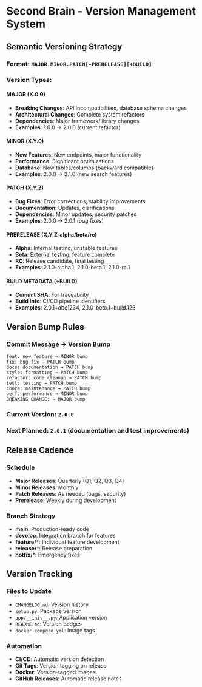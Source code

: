 # Second Brain - Version Management System

## Semantic Versioning Strategy

### Format: `MAJOR.MINOR.PATCH[-PRERELEASE][+BUILD]`

### Version Types:

#### **MAJOR (X.0.0)**
- **Breaking Changes**: API incompatibilities, database schema changes
- **Architectural Changes**: Complete system refactors
- **Dependencies**: Major framework/library changes
- **Examples**: 1.0.0 → 2.0.0 (current refactor)

#### **MINOR (X.Y.0)**
- **New Features**: New endpoints, major functionality
- **Performance**: Significant optimizations
- **Database**: New tables/columns (backward compatible)
- **Examples**: 2.0.0 → 2.1.0 (new search features)

#### **PATCH (X.Y.Z)**
- **Bug Fixes**: Error corrections, stability improvements
- **Documentation**: Updates, clarifications
- **Dependencies**: Minor updates, security patches
- **Examples**: 2.0.0 → 2.0.1 (bug fixes)

#### **PRERELEASE (X.Y.Z-alpha/beta/rc)**
- **Alpha**: Internal testing, unstable features
- **Beta**: External testing, feature complete
- **RC**: Release candidate, final testing
- **Examples**: 2.1.0-alpha.1, 2.1.0-beta.1, 2.1.0-rc.1

#### **BUILD METADATA (+BUILD)**
- **Commit SHA**: For traceability
- **Build Info**: CI/CD pipeline identifiers
- **Examples**: 2.0.1+abc1234, 2.1.0-beta.1+build.123

## Version Bump Rules

### **Commit Message → Version Bump**
```
feat: new feature → MINOR bump
fix: bug fix → PATCH bump
docs: documentation → PATCH bump
style: formatting → PATCH bump
refactor: code cleanup → PATCH bump
test: testing → PATCH bump
chore: maintenance → PATCH bump
perf: performance → MINOR bump
BREAKING CHANGE: → MAJOR bump
```

### **Current Version**: `2.0.0`
### **Next Planned**: `2.0.1` (documentation and test improvements)

## Release Cadence

### **Schedule**
- **Major Releases**: Quarterly (Q1, Q2, Q3, Q4)
- **Minor Releases**: Monthly
- **Patch Releases**: As needed (bugs, security)
- **Prerelease**: Weekly during development

### **Branch Strategy**
- **main**: Production-ready code
- **develop**: Integration branch for features
- **feature/***: Individual feature development
- **release/***: Release preparation
- **hotfix/***: Emergency fixes

## Version Tracking

### **Files to Update**
- `CHANGELOG.md`: Version history
- `setup.py`: Package version
- `app/__init__.py`: Application version
- `README.md`: Version badges
- `docker-compose.yml`: Image tags

### **Automation**
- **CI/CD**: Automatic version detection
- **Git Tags**: Version tagging on release
- **Docker**: Version-tagged images
- **GitHub Releases**: Automatic release notes
